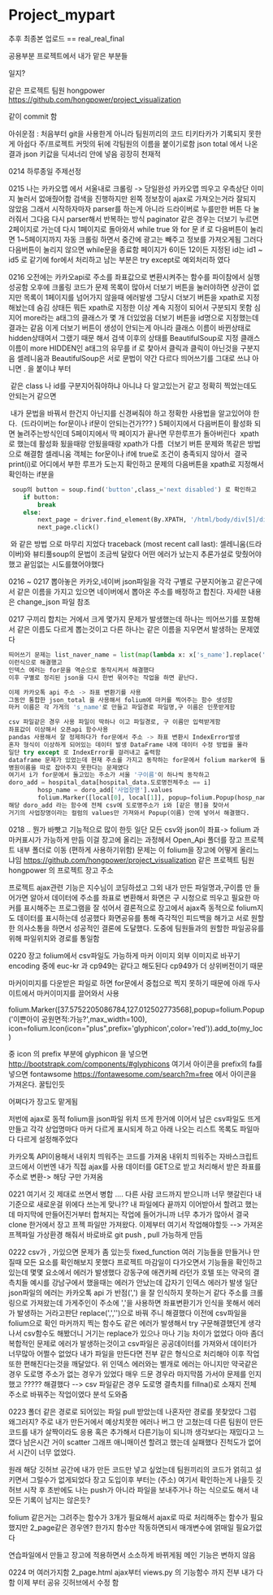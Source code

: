 # Project_mypart

추후 최종본 업로드  == real_real_final

공용부분 프로젝트에서 내가 맡은 부분들 

일지?

같은 프로젝트 팀원 hongpower https://github.com/hongpower/project_visualization 

같이 commit 함 

아쉬운점 : 처음부터 git을 사용한게 아니라 팀원끼리의 코드 티키타카가 기록되지 못한게 아쉽다 
주/프로젝트 커밋의 뒤에 각팀원의 이름을 붙이기로함 
json total 에서 나온 결과 json 키값을 딕셔너리 안에 넣음 굉장히 천재적



0214 하루종일 주제선정



0215 나는 카카오맵 에서 서울내로 크롤링 -> 당일완성
       카카오맵 띄우고 우측상단 이미지 눌러서 없애줬어함 
       검색을 진행하지만 왼쪽 정보창이 ajax로 가져오는거라 잘되지 않았음 
       그래서 시작하자마자 parser를 하는게 아니라 드라이버로 누를만한 버튼 다 눌러줘서 
       그다음 다시 parser해서 반복하는 방식 
       paginator 같은 경우는 더보기 누르면 2페이지로 가는데 다시 1페이지로 돌아와서 while true 와 for 문 if 로
       다음버튼이 눌리면 1~5페이지까지 자동 크롤링 하면서 중간에 광고는 빼주고 정보를 가져오게됨 
       그러다 다음버튼이 눌리지 않으면 while문을 종료함
       페이지가 6이든 12이든 지정된 id는 id1 ~ id5 로 같기에 for에서 처리하고 남는 부분은 try except로 예외처리하       였다



0216 오전에는 카카오api로 주소를 좌표값으로 변환시켜주는 함수를 파이참에서 실행 성공함 
       오후에 크롤링 코드가 문제 목록이 많아서 더보기 버튼을 눌러야하면 상관이 없지만 
       목록이 1페이지를 넘어가지 않을때 에러발생 그당시 더보기 버튼을 xpath로 지정해놨는데 
       숨김 상태든 뭐든 xpath로 지정한 이상 계속 지정이 되어서 구분되지 못함 심지어 more라는 a태그의 클래스가 몇       개 더있었음 더보기 버튼을 id명으로 지정했는데 결과는 같음 이게 더보기 버튼이 생성이 안되는게 아니라
       클래스 이름이 바뀐상태로 hidden상태여서 그랬기 때문
       해서 검색 이후의 상태를 BeautifulSoup로 지정 클래스이름이 more HIDDEN인 a태그의 유무를 if 로 찾아서
       클릭과 클릭이 아닌것을 구분지음
       셀레니움과 BeautifulSoup은 서로 문법이 약간 다르다 띄어쓰기를 그대로 쓰냐 아니면 . 을 붙이냐 부터

​	같은 class 나 id를 구분지어줘야하냐 아니냐 다 알고있는거 같고 정확히 찍었는데도 안되는거 같으면

​       내가 문법을 바꿔서 한건지 아닌지를 신경써줘야 하고 정확한 사용법을 알고있어야 한다.
​	(드라이버는 for문이나 if문이 안되는건가??? )
​       5페이지에서 다음버튼이 활성화 되면 눌려주는방식인데 5페이지에서 딱 페이지가 끝나면 무한루프가 돌아버린다
​       xpath로 했는데 활성화 됬을때랑 안됬을때랑 xpath가 다름
​       더보기 버튼 문제와 똑같은 방법으로 해결함 셀레니움 객체는 for문이나 if에 true로 조건이 충족되지 않아서
​       결국 print(i)로 어디에서 부한 루프가 도는지 확인하고 문제의 다음버튼을 xpath로 지정해서 확인하는 if분을 

```python
 soup의 button = soup.find('button',class_='next disabled') 로 확인하고
    if button:
        break
    else:
        next_page = driver.find_element(By.XPATH, '/html/body/div[5]/div[2]/div[1]/div[7]/div[6]/div/button[2]')
        next_page.click()
```

​      와 같은 방법 으로 마무리 지었다
traceback (most recent call last):   셀레니움(드라이버)와 뷰티풀soup의 문법이 조금씩 달랐다 
어떤 에러가 났는지 추론가설로 맞췄어야했고 끝임없는 시도를했어야했다



0216 ~ 0217 
	뽑아놓은 카카오,네이버 json파일을 각각 구별로 구분지어놓고 같은구에서 같은 이름을 가지고 있으면
	네이버에서 뽑아온 주소를 배정하고 합친다. 
	자세한 내용은 change_json 파일 참조



0217
	구끼리 합치는 거에서 크게 몇가지 문제가 발생했는데 
	하나는 띄어쓰기를 포함해서 같은 이름도 다르게 뽑는것이고 
	다른 하나는 같은 이름을 지우면서 발생하는 문제였다 



```python
띄어쓰기 문제는 list_naver_name = list(map(lambda x: x['s_name'].replace(' ',''),naver_gu[gu_name]))
이런식으로 해결했고 
인덱스 에러는 for문을 역순으로 동작시켜서 해결했다
이후 구별로 정리된 json을 다시 한번 묶어주는 작업을 하면 끝난다.

이제 카카오톡 api 주소 -> 좌표 변환기를 사용 
그동안 통합한 json_total 을 사용해서 folium에 마커를 찍어주는 함수 생성함 
마커 이름은 각 가게의 's_name'로 만들고 파일경로 파일명,구 이름은 인풋받게함 

csv 파일같은 경우 사용 파일이 딱하나 이고 파일경로, 구 이름만 입력받게함 
좌표값이 이상해서 오픈api 함수사용 
pandas 사용해서 잘 정제하다가 for문에서 주소 -> 좌표 변환시 IndexError발생
혼자 형식이 이상하게 되어있는 데이터 발생 DataFrame 내에 데이터 수정 방법을 몰라 
일단 try except 로 IndexError를 걸러내고 출력함 
dataframe 문제가 있었는데 현재 주소를 가지고 동작하는 for문에서 folium marker에 들어갈 
병원이름을 따로 잡아주지 못한다는 문제였다 
여기서 i가 for문에서 돌고있는 주소가 서울 '구이름'이 하나씩 동작하고 
doro_add = hospital_data[hospital_data.도로명전체주소 == i]
        hosp_name = doro_add['사업장명'].values
        folium.Marker([local[0], local[1]], popup=folium.Popup(hosp_name[0], max_width=100)).add_to(center_loc)
해당 doro_add 라는 함수에 전체 csv에 도로명주소가 i와 [같은 행]을 찾아서
거기의 사업장명이라는 컬럼의 values만 가져와서 Popup(이름) 안에 넣어서 해결했다.
```

0218 .. 뭔가 바빳고 기능적으로 많이 한듯 일단 모든 csv와 json이 좌표-> folium 과 마커표시가 가능하게 만듬
이걸 장고에 올리는 과정헤서 Open_Api 폴더를 장고 프로젝트 내부 폴더로 이동 (편하게 사용하기위함)
문제는 이 folium을 장고에 어떻게 올리느냐임
https://github.com/hongpower/project_visualization 같은 프로젝트 팀원 hongpower 의 프로젝트 장고 주소 

프로젝트 ajax관련 기능은 지수님이 코딩하셨고 그외 내가 만든 파일명과,구이름 만 들어가면 알아서 데이터에 주소를 좌표로 변환해서 화면은 구 시청으로 띄우고 필요한 마커를 표시해주는 프로그램을 
잘 섞어서 결론적으로 장고에서 ajax즉 동적으로 folium지도 데이터를 표시하는데 성공했다
화면공유를 통해 즉각적인 피드백을 해가고 서로 원할한 의사소통을 하면서 성공적인 결론에 도달했다.
도중에 팀원들과의 원할한 파일공유를 위해 파일위치와 경로를 통일함





0220 
장고 folium에서 csv파일도 가능하게 마커 이미지 외부 이미지로 바꾸기 
encoding 중에 euc-kr 과 cp949는 같다고 해도된다 cp949가 더 상위버전이기 때문

마커이미지를 다운받은 파일로 하면 for문에서 중첩으로 찍지 못하기 때문에 아래 두사이트에서 
마커이미지를 끌어와서 사용 

folium.Marker([37.5752205086784,127.012502773568],popup=folium.Popup('이쁜아이 공원면적:가능?',max_width=100),
              icon=folium.Icon(icon="plus",prefix='glyphicon',color='red')).add_to(my_loc)

중 icon 의 prefix 부분에 glyphicon 을 넣으면 http://bootstrapk.com/components/#glyphicons 여기서 아이콘을
prefix의 fa를 넣으면 fontawsome https://fontawesome.com/search?m=free 에서 아이콘을 가져온다.
꿀팁인듯 

어쩌다가 장고도 맡게됨

저번에 ajax로 동적 folium을 json파일 위치 뜨게 한거에 이어서 남은 csv파일도 뜨게 만들고 각각 상업명마다
마커 다르게 표시되게 하고 아래 나오는 리스트 목록도 파일마다 다르게 설정해주었다

카카오톡 API이용해서 내위치 띄워주는 코드를 가져옴 
내위치 띄워주는 자바스크립트 코드에서 이번엔 내가 직접 ajax를 사용 데이터를 GET으로 받고 처리해서
받은 좌표를 주소로 변환-> 해당 구만 가져옴





0221 여기서 깃 제대로 쓰면서 병합 
.... 다른 사람 코드까지 받으니까 너무 햇갈린다 내 기준으로 새로운걸 위에다 쓰는게 맞나??
내 파일에다 끝까지 이어받아서 할려고 했는데 마지막에 만들어진거부터 합쳐지는 작업에 들어가니까 
너무 추가가 많아서 결국 clone 한거에서 장고 프젝 파일만 가져왔다. 이제부터 여기서 작업해야할듯
--> 가져온 프젝파일 가상환경 해줘서 바로바로 git push , pull 가능하게 만듬 



0222  csv가 , 가있으면 문제가 좀 있는듯 
fixed_function 여러 기능들을 만들거나 만질때 모든 요소를 확인해보지 못했다 
프로젝트 마감일이 다가오면서 기능들을 확인하고 있는데 몇몇 요소에서 에러가 발생했다
강동구에 애견카페 라던가 호텔 또는 약국의 결측치들 
예시를 강남구에서 했을때는 에러가 안났는데 갑자기 인덱스 에러가 발생 
일단 json파일의 에러는 카카오톡 api 가 반점(',') 을 잘 인식하지 못하는거 같다 주소를 크롤링으로 가져왔는데 
가게주인이 주소에 ','을 사용하면 좌표변환기가 인식을 못해서 에러가 발생하는 거라고판단 
replace(',','')으로 바꿔 주니 해결했다
이전에 csv파일을 folium으로 확인 마커까지 찍는 함수도 같은 에러가 발생해서
try 구문해결했던게 생각나서 csv함수도 해봤더니 거기는 replace가 있으나 마나 기능 차이가 없었다
아마 좀더 복합적인 문제로 에러가 발생하는것이고 csv파일은 공공데이터를 가져와서 데이터가 너무많아
어쩔수 없었다 내가 파일을 만든다면 전부 같은 형식으로 처리해야 이후 작업또한 편해진다는것을 깨달았다.
위 인덱스 에러와는 별개로 에러는 아니지만 약국같은 경우 도로명 주소가 없는 경우가 있었다 
매우 드문 경우라 마지막쯤 가서야 문제를 인지했고  ????? 해결했다 
--> csv 파일같은 경우 도로명 결측치를 fillna()로 소재지 전체 주소로 바꿔주는 작업이였다 
분석 도와줌 



0223 
폴더 같은 경로로 되어있는 파일 pull 받았는데 나혼자만 경로를 못찾았다 그럼 왜그러지?
주로 내가 만든거에서 예상치못한 에러나 버그 만 고쳤는데 
다른 팀원이 만든 코드를 내가 살짝이라도 응용 혹은 추가해서 다른기능이 되니까 생각보다는 재밌다고 느꼈다
남은시간 거이 scatter 그래프 애니매이션 할려고 했는데 실패했다 진척도가 없어서 시간이 너무 없었다.

원래 해당 깃허브 공간에 내가 만든 코드만 넣고 싶었는데 
팀원끼리의 코드가 얽히고 설키면서 그럴수가 없게되었다 장고 도입이후 부터는 (주소) 여기서 확인하는게 나을듯
깃허브 시작 후 초반에도 나는 push가 아니라 파일을 보내주거나 하는 식으로도 해서 내 모든 기록이 남지는 않은듯?

folium 같은거는 그려주는 함수가 3개가 필요해서 ajax로 따로 처리해주는 함수가 필요했지만
2_page같은 경우엔? 한가지 함수만 작동하면되서 매개변수에 얽매일 필요가없다

연습파일에서 만들고 장고에 적용하면서 소소하게 바뀌게됨 메인 기능은 변하지 않음



0224
머 여러가지함
2_page.html ajax부터 views.py 의 기능함수 까지 전부 내가 다 함
이제 부터 공유 깃허브에서 수정 함 

